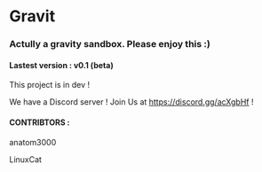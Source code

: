 # Gravit
### Actully a gravity sandbox. Please enjoy this :)

#### Lastest version : v0.1 (beta)


This project is in dev !

We have a Discord server ! Join Us at https://discord.gg/acXgbHf !

#### CONTRIBTORS : 

anatom3000

LinuxCat

